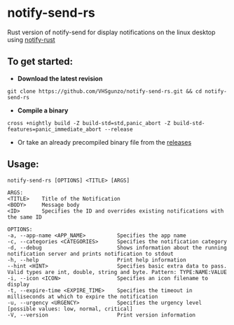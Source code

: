# **notify-send-rs**

Rust version of notify-send for display notifications on the linux desktop using [notify-rust](https://docs.rs/notify-rust/)

## To get started:
* **Download the latest revision**
```
git clone https://github.com/VHSgunzo/notify-send-rs.git && cd notify-send-rs
```

* **Compile a binary**
```
cross +nightly build -Z build-std=std,panic_abort -Z build-std-features=panic_immediate_abort --release
```
* Or take an already precompiled binary file from the [releases](https://github.com/VHSgunzo/notify-send-rs/releases)

## Usage:
```
notify-send-rs [OPTIONS] <TITLE> [ARGS]

ARGS:
<TITLE>    Title of the Notification
<BODY>     Message body
<ID>       Specifies the ID and overrides existing notifications with the same ID

OPTIONS:
-a, --app-name <APP_NAME>          Specifies the app name
-c, --categories <CATEGORIES>      Specifies the notification category
-d, --debug                        Shows information about the running notification server and prints notification to stdout
-h, --help                         Print help information
--hint <HINT>                      Specifies basic extra data to pass. Valid types are int, double, string and byte. Pattern: TYPE:NAME:VALUE
-i, --icon <ICON>                  Specifies an icon filename to display
-t, --expire-time <EXPIRE_TIME>    Specifies the timeout in milliseconds at which to expire the notification
-u, --urgency <URGENCY>            Specifies the urgency level [possible values: low, normal, critical]
-V, --version                      Print version information
```
